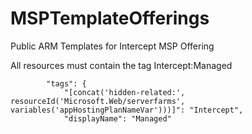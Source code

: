 # MSPTemplateOfferings
Public ARM Templates for Intercept MSP Offering

All resources must contain the tag Intercept:Managed

			"tags": {
				"[concat('hidden-related:', resourceId('Microsoft.Web/serverfarms', variables('appHostingPlanNameVar')))]": "Intercept",
				"displayName": "Managed"
